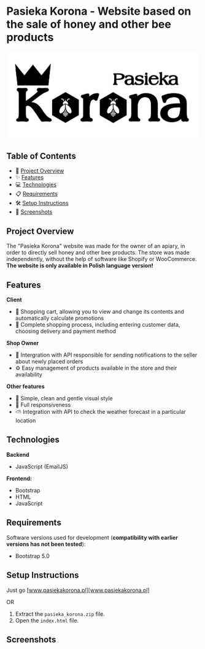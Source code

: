 # Pasieka Korona - Website based on the sale of honey and other bee products

<div align="center">
  <img src="./ss/logo.png"/>
</div>

## Table of Contents
- 🚀 [Project Overview](#project-overview)
- ✨ [Features](#features)
- 💻 [Technologies](#technologies)
- 📋 [Requirements](#requirements)
- 🛠️ [Setup Instructions](#setup-instructions)
- 📸 [Screenshots](#screenshots)

## Project Overview

The "Pasieka Korona" website was made for the owner of an apiary, in order to directly sell honey and other bee products. The store was made independently, without the help of software like Shopify or WooCommerce. **The website is only available in Polish language version!**

## Features

**Client**
- 🛒 Shopping cart, allowing you to view and change its contents and automatically calculate promotions
- 📝 Complete shopping process, including entering customer data, choosing delivery and payment method

**Shop Owner**
- 🔔 Intergration with API responsible for sending notifications to the seller about newly placed orders
- ⚙️ Easy management of products available in the store and their availability

**Other features**
- 🎨 Simple, clean and gentle visual style
- 📱 Full responsiveness
- ⛅ Integration with API to check the weather forecast in a particular location

## Technologies

**Backend**
- JavaScript (EmailJS)

**Frontend:**
- Bootstrap
- HTML
- JavaScript

## Requirements
Software versions used for development (**compatibility with earlier versions has not been tested**):
- Bootstrap 5.0

## Setup Instructions

Just go [www.pasiekakorona.pl][www.pasiekakorona.pl]

OR

1. Extract the `pasieka_korona.zip` file.
2. Open the `index.html` file.

## Screenshots
